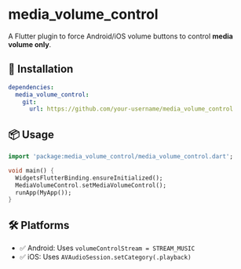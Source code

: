 # media_volume_control

A Flutter plugin to force Android/iOS volume buttons to control **media volume only**.

## 🚀 Installation

```yaml
dependencies:
  media_volume_control:
    git:
      url: https://github.com/your-username/media_volume_control
```

## 📦 Usage

```dart
import 'package:media_volume_control/media_volume_control.dart';

void main() {
  WidgetsFlutterBinding.ensureInitialized();
  MediaVolumeControl.setMediaVolumeControl();
  runApp(MyApp());
}
```

## 🛠 Platforms

- ✅ Android: Uses `volumeControlStream = STREAM_MUSIC`
- ✅ iOS: Uses `AVAudioSession.setCategory(.playback)`
